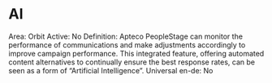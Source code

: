 # AI

Area: Orbit
Active: No
Definition: Apteco PeopleStage can monitor the performance of communications and make adjustments accordingly to improve campaign performance. This integrated feature, offering automated content alternatives to continually ensure the best
response rates, can be seen as a form of “Artificial Intelligence”.
Universal en-de: No